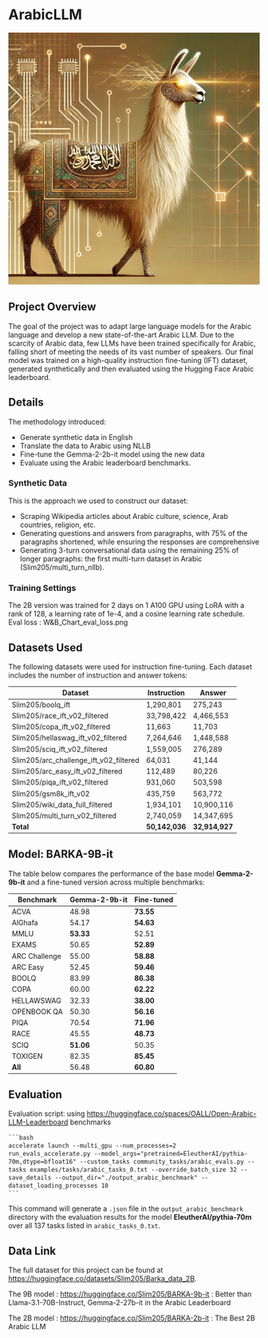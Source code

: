 # ArabicLLM
![Alt text](photo.png)

## Project Overview
The goal of the project was to adapt large language models for the Arabic language and develop a new state-of-the-art Arabic LLM. Due to the scarcity of Arabic data, few LLMs have been trained specifically for Arabic, falling short of meeting the needs of its vast number of speakers.
Our final model was trained on a high-quality instruction fine-tuning (IFT) dataset, generated synthetically and then evaluated using the Hugging Face Arabic leaderboard.

## Details
The methodology introduced:  
- Generate synthetic data in English  
- Translate the data to Arabic using NLLB  
- Fine-tune the Gemma-2-2b-it model using the new data  
- Evaluate using the Arabic leaderboard benchmarks.

### Synthetic Data
This is the approach we used to construct our dataset:  
- Scraping Wikipedia articles about Arabic culture, science, Arab countries, religion, etc.  
- Generating questions and answers from paragraphs, with 75% of the paragraphs shortened, while ensuring the responses are comprehensive  
- Generating 3-turn conversational data using the remaining 25% of longer paragraphs: the first multi-turn dataset in Arabic (Slim205/multi_turn_nllb).

### Training Settings
The 2B version was trained for 2 days on 1 A100 GPU using LoRA with a rank of 128, a learning rate of 1e-4, and a cosine learning rate schedule.
Eval loss : W&B_Chart_eval_loss.png

## Datasets Used
The following datasets were used for instruction fine-tuning. Each dataset includes the number of instruction and answer tokens:

| **Dataset**                                  | **Instruction** | **Answer**  |
|----------------------------------------------|-----------------|-------------|
| Slim205/boolq_ift                            | 1,290,801       | 275,243     |
| Slim205/race_ift_v02_filtered                | 33,798,422      | 4,466,553   |
| Slim205/copa_ift_v02_filtered                | 11,663          | 11,703      |
| Slim205/hellaswag_ift_v02_filtered           | 7,264,646       | 1,448,588   |
| Slim205/sciq_ift_v02_filtered                | 1,559,005       | 276,289     |
| Slim205/arc_challenge_ift_v02_filtered       | 64,031          | 41,144      |
| Slim205/arc_easy_ift_v02_filtered            | 112,489         | 80,226      |
| Slim205/piqa_ift_v02_filtered                | 931,060         | 503,598     |
| Slim205/gsm8k_ift_v02                        | 435,759         | 563,772     |
| Slim205/wiki_data_full_filtered              | 1,934,101       | 10,900,116  |
| Slim205/multi_turn_v02_filtered              | 2,740,059       | 14,347,695  |
| **Total**                                    | **50,142,036**  | **32,914,927** |

## Model: BARKA-9B-it

The table below compares the performance of the base model **Gemma-2-9b-it** and a fine-tuned version across multiple benchmarks:

| **Benchmark**     | **Gemma-2-9b-it** | **Fine-tuned** |
|-------------------|-------------------|----------------|
| ACVA              | 48.98             | **73.55**      |
| AlGhafa           | 54.17             | **54.63**      |
| MMLU              | **53.33**         | 52.51          |
| EXAMS             | 50.65             | **52.89**      |
| ARC Challenge     | 55.00             | **58.88**      |
| ARC Easy          | 52.45             | **59.46**      |
| BOOLQ             | 83.99             | **86.38**      |
| COPA              | 60.00             | **62.22**      |
| HELLAWSWAG        | 32.33             | **38.00**      |
| OPENBOOK QA       | 50.30             | **56.16**      |
| PIQA              | 70.54             | **71.96**      |
| RACE              | 45.55             | **48.73**      |
| SCIQ              | **51.06**         | 50.35          |
| TOXIGEN           | 82.35             | **85.45**      |
| **All**           | 56.48             | **60.80**      |

## Evaluation

Evaluation script: using https://huggingface.co/spaces/OALL/Open-Arabic-LLM-Leaderboard benchmarks

    ```bash
    accelerate launch --multi_gpu --num_processes=2 run_evals_accelerate.py --model_args="pretrained=EleutherAI/pythia-70m,dtype=bfloat16" --custom_tasks community_tasks/arabic_evals.py --tasks examples/tasks/arabic_tasks_0.txt --override_batch_size 32 --save_details --output_dir="./output_arabic_benchmark" --dataset_loading_processes 10
    ```

This command will generate a `.json` file in the `output_arabic_benchmark` directory with the evaluation results for the model **EleutherAI/pythia-70m** over all 137 tasks listed in `arabic_tasks_0.txt`.
 
## Data Link

The full dataset for this project can be found at https://huggingface.co/datasets/Slim205/Barka_data_2B.

The 9B model  : https://huggingface.co/Slim205/BARKA-9b-it : Better than Llama-3.1-70B-Instruct, Gemma-2-27b-it in the Arabic Leaderboard

The 2B model  : https://huggingface.co/Slim205/BARKA-2b-it  : The Best 2B Arabic LLM

